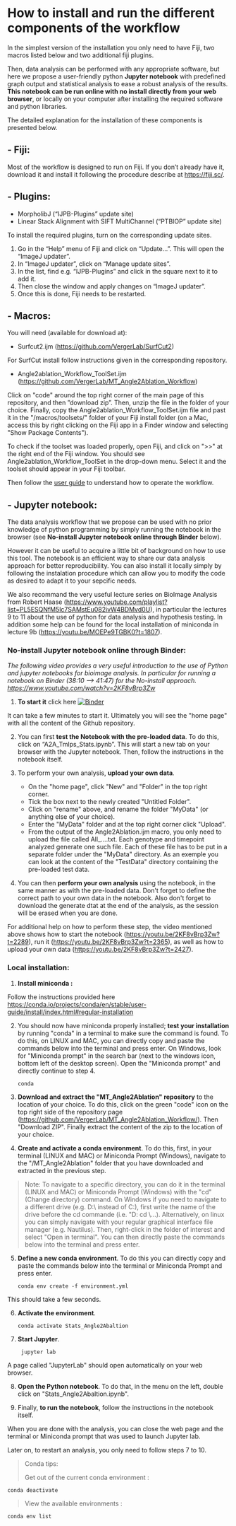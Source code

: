 # How to install and run the different components of the workflow

In the simplest version of the installation you only need to have Fiji, two macros listed below and two additional fiji plugins.

Then, data analysis can be performed with any appropriate software, but here we propose a user-friendly python __Jupyter notebook__ with predefined graph output and statistical analysis to ease a robust analysis of the results.
__This notebook can be run online with no install directly from your web browser__, or locally on your computer after installing the required software and python libraries. 

The detailed explanation for the installation of these components is presented below.

## - Fiji: 
Most of the workflow is designed to run on Fiji. If you don’t already have it, download it and install it following the procedure describe at https://fiji.sc/.

## - Plugins:
- MorpholibJ (“IJPB-Plugins” update site) 
- Linear Stack Alignment with SIFT MultiChannel (“PTBIOP” update site) 

To install the required plugins, turn on the corresponding update sites.
  1. Go in the “Help” menu of Fiji and click on “Update…”. This will open the “ImageJ updater”. 
  2. In “ImageJ updater”, click on “Manage update sites”.
  3. In the list, find e.g. “IJPB-Plugins” and click in the square next to it to add it. 
  4. Then close the window and apply changes on “ImageJ updater”. 
  5. Once this is done, Fiji needs to be restarted. 
 
## - Macros: 
You will need (available for download at): 
- Surfcut2.ijm (https://github.com/VergerLab/SurfCut2) 

For SurfCut install follow instructions given in the corresponding repository.


- Angle2ablation_Workflow_ToolSet.ijm (https://github.com/VergerLab/MT_Angle2Ablation_Workflow) 

Click on "code" around the top right corner of the main page of this repository, and then ”download zip”. Then, unzip the file in the folder of your choice. Finally, copy the Angle2ablation_Workflow_ToolSet.ijm file and past it in the "/macros/toolsets/" folder of your Fiji install folder (on a Mac, access this by right clicking on the Fiji app in a Finder window and selecting "Show Package Contents"). 

To check if the toolset was loaded properly, open Fiji, and click on ">>" at the right end of the Fiji window. You should see Angle2ablation_Workflow_ToolSet in the drop-down menu. Select it and the toolset should appear in your Fiji toolbar. 

Then follow the [user guide](https://github.com/VergerLab/MT_Angle2Ablation_Workflow/blob/master/Step%20by%20step%20user%20guide_CMTs_draft.pdf) to understand how to operate the workflow.

## - Jupyter notebook: 
The data analysis workflow that we propose can be used with no prior knowledge of python programming by simply running the notebook in the browser (see __No-install Jupyter notebook online through Binder__ below).

However it can be useful to acquire a little bit of background on how to use this tool. The notebook is an efficient way to share our data analysis approach for better reproducibility. You can also install it locally simply by following the instalation procedure which can allow you to modify the code as desired to adapt it to your sepcific needs.



We also recommand the very useful lecture series on BioImage Analysis from Robert Haase (https://www.youtube.com/playlist?list=PL5ESQNfM5lc7SAMstEu082ivW4BDMvd0U), in particular the lectures 9 to 11 about the use of python for data analysis and hypothesis testing. In addition some help can be found for the local installation of miniconda in lecture 9b (https://youtu.be/MOEPe9TGBK0?t=1807).

### No-install Jupyter notebook online through Binder:
_The following video provides a very useful introduction to the use of Python and jupyter notebooks for bioimage analysis. In particular for running a notebook on Binder (38:10 --> 41:47) for the No-install approach. https://www.youtube.com/watch?v=2KF8vBrp3Zw_

1. __To start it__ click here [![Binder](https://mybinder.org/badge_logo.svg)](https://mybinder.org/v2/gh/VergerLab/MT_Angle2Ablation_Workflow/master)

It can take a few minutes to start it. Ultimately you will see the "home page" with all the content of the Github repository.

2. You can first __test the Notebook with the pre-loaded data__. To do this, click on “A2A_Tmlps_Stats.ipynb”. This will start a new tab on your browser with the Jupyter notebook. Then, follow the instructions in the notebook itself.

3. To perform your own analysis, __upload your own data__. 
 	- On the "home page", click "New" and "Folder" in the top right corner.
 	- Tick the box next to the newly created "Untitled Folder".
 	- Click on "rename" above, and rename the folder "MyData" (or anything else of your choice).
 	- Enter the "MyData" folder and at the top right corner click "Upload".
 	- From the output of the Angle2Ablation.ijm macro, you only need to upload the file called All_….txt. Each genotype and timepoint analyzed generate one such file. Each of these file has to be put in a separate folder under the "MyData" directory. As an exemple you can look at the content of the "TestData" directory containing the pre-loaded test data.

4. You can then __perform your own analysis__ using the notebook, in the same manner as with the pre-loaded data. Don't forget to define the correct path to your own data in the notebook. Also don't forget to download the generate dtat at the end of the analysis, as the session will be erased when you are done.

For additional help on how to perform these step, the video mentioned above shows how to start the notebook (https://youtu.be/2KF8vBrp3Zw?t=2289), run it (https://youtu.be/2KF8vBrp3Zw?t=2365), as well as how to upload your own data (https://youtu.be/2KF8vBrp3Zw?t=2427).

### Local installation:

1. __Install miniconda :__
   
Follow the instructions provided here https://conda.io/projects/conda/en/stable/user-guide/install/index.html#regular-installation

2. You should now have miniconda properly installed; __test your installation__ by running "conda" in a terminal to make sure the command is found. 
To do this, on LINUX and MAC, you can directly copy and paste the commands below into the terminal and press enter. On Windows, look for "Miniconda prompt" in the search bar (next to the windows icon, bottom left of the desktop screen). Open the "Miniconda prompt" and directly continue to step 4.

	   conda


3. __Download and extract the "MT_Angle2Ablation" repository__ to the location of your choice.
   To do this, click on the green "code" icon on the top right side of the repository page (https://github.com/VergerLab/MT_Angle2Ablation_Workflow/). Then "Download ZIP". 
   Finally extract the content of the zip to the location of your choice. 

4. __Create and activate a conda environment__. To do this, first, in your terminal (LINUX and MAC) or Miniconda Prompt (Windows), navigate to the "/MT_Angle2Ablation" folder that you have downloaded and extracted in the previous step.
  > Note: To navigate to a specific directory, you can do it in the terminal (LINUX and MAC) or Miniconda Prompt (Windows) with the "cd" (Change directory) command. On Windows if you need to navigate to a different drive (e.g. D:\ instead of C:\), first write the name of the drive before the cd commande (i.e. "D: cd \\...).
   Alternatively, on linux you can simply navigate with your regular graphical interface file manager (e.g. Nautilus). 
   Then, right-click in the folder of interest and select "Open in terminal".
   You can then directly paste the commands below into the terminal and press enter.
   

5. __Define a new conda environment__. To do this you can directly copy and paste the commands below into the terminal or Miniconda Prompt and press enter.

       conda env create -f environment.yml
   
 This should take a few seconds.

6. __Activate the environment__.

       conda activate Stats_Angle2Abaltion

7. __Start Jupyter__.

		jupyter lab

A page called "JupyterLab" should open automatically on your web browser.

8. __Open the Python notebook__. To do that, in the menu on the left, double click on "Stats_Angle2Abaltion.ipynb".

9. Finally, __to run the notebook__, follow the instructions in the notebook itself.

When you are done with the analysis, you can close the web page and the terminal or Miniconda prompt that was used to launch Jupyter lab.

Later on, to restart an analysis, you only need to follow steps 7 to 10.
  
  > Conda tips:
  >
  > Get out of the current conda environment : 
  
	conda deactivate
  
  > View the available environments : 

	conda env list
